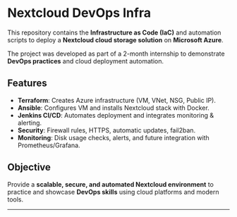 # Nextcloud DevOps Infra

This repository contains the **Infrastructure as Code (IaC)** and automation scripts to deploy a **Nextcloud cloud storage solution** on **Microsoft Azure**.  

The project was developed as part of a 2-month internship to demonstrate **DevOps practices** and cloud deployment automation.

## Features
- **Terraform**: Creates Azure infrastructure (VM, VNet, NSG, Public IP).  
- **Ansible**: Configures VM and installs Nextcloud stack with Docker.  
- **Jenkins CI/CD**: Automates deployment and integrates monitoring & alerting.  
- **Security**: Firewall rules, HTTPS, automatic updates, fail2ban.  
- **Monitoring**: Disk usage checks, alerts, and future integration with Prometheus/Grafana.  

## Objective
Provide a **scalable, secure, and automated Nextcloud environment** to practice and showcase **DevOps skills** using cloud platforms and modern tools.

---
